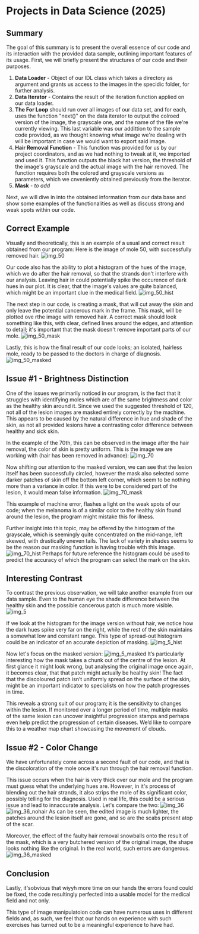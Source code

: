 # Projects in Data Science (2025)
## Summary

The goal of this summary is to present the overall essence of our code and its interaction with the provided data sample, outlining important features of its usage. First, we will briefly present the structures of our code and their purposes.

1. **Data Loader** - Object of our IDL class which takes a directory as argument and grants us access to the images in the specidic folder, for further analysis.
2. **Data Iterator** - Contains the result of the iteration function applied on our data loader.
3. **The For Loop** should run over all images of our data set, and for each, uses the function "next()" on the data iterator to output the colroed version of the image, the grayscale one, and the name of the file we're currently viewing. This last variable was our addittion to the sample code provided, as we thought knowing what image we're dealing with will be important in case we would want to export said image.
4. **Hair Removal Function** - This function was provided for us by our project coordinators, and as we had nothing to tweak at it, we imported and used it. This function outputs the black hat version, the threshold of the image's grayscale and the actual image with the hair removed. The function requires both the colored and grayscale versions as parameters, which we cnveniently obtained previously from the iterator.
5. **Mask** - *to add*



Next, we will dive in into the obtained information from our data base and show some examples of the functionalities as well as discuss strong and weak spots within our code.


## Correct Example
Visually and theoretically, this is an example of a usual and correct result obtained from our program:
Here is the image of mole 50, with successfully removed hair.
![img_50](summary_images\img_50.png "Mark with correctly removed hair")

Our code also has the ability to plot a histogram of the hues of the image, which we do after the hair removal, so that the strands don't interfere with our analysis. Leaving hair in could potentially spike the occurence of dark hues in our plot. It is clear, that the image's values are quite balanced, which might be an important clue in the medical field.
![img_50_hist](summary_images\img_50_hist.png "Correct example of a histogram")

The next step in our code, is creating a mask, that will cut away the skin and only leave the potential cancerous mark in the frame. This mask, will be plotted ove rthe image with removed hair. A correct mask should look something like this, with clear, defined lines around the edges, and attention to detail; it's important that the mask doesn't remove important parts of our mole.
![img_50_mask](summary_images\img_50_mask.png "Correct example of a mask")

Lastly, this is how the final result of our code looks; an isolated, hairless mole, ready to be passed to the doctors in charge of diagnosis.
![img_50_masked](summary_images\img_50_masked.png "Correct example of a masked mole")


## Issue #1 - Brightness Distinction
One of the issues we primarily noticed in our program, is the fact that it struggles with identifying moles which are of the same brightness and color as the healthy skin around it. Since we used the suggested threshold of 120, not all of the lesion images are masked entirely correctly by the machine. This appears to be caused by the natural difference in hue and shade of the skin, as not all provided lesions have a contrasting color difference between healthy and sick skin.

In the example of the 70th, this can be observed in the image after the hair removal, the color of skin is pretty uniform. 
This is the image we are working with (hair has been removed in advance):
![img_70](summary_images\img_70.png "Image Issue #1")

Now shifting our attention to the masked version, we can see that the lesion itself has been successfully circled, however the mask also selected some darker patches of skin off the bottom left corner, which seem to be nothing more than a variance in color. If this were to be considered part of the lesion, it would mean false information.
![img_70_mask](summary_images\img_70_masked.png "Image Issue #1")

This example of machine error, flashes a light on the weak spots of our code; when the melanoma is of a similar color to the healthy skin found around the lesion, the program might mistake this for illness.

Further insight into this topic, may be offered by the histogram of the grayscale, which is seemingly quite concentrated on the mid-range, left skewed, with drastically uneven tails. The lack of variety in shades seems to be the reason our masking function is having trouble with this image.
![img_70_hist](summary_images\img_70_hist.png "Image Issue #1")
Perhaps for future reference the histogram could be used to predict the accuracy of which the program can select the mark on the skin.

## Interesting Contrast
To contrast the previous observation, we will take another example from our data sample. Even to the human eye the shade difference between the healthy skin and the possible cancerous patch is much more visible.
![img_5](summary_images\img_5.png "Contrasting Example")

If we look at the histogram for the image version without hair, we notice how the dark hues spike very far on the right, while the rest of the skin maintains a somewhat low and constant range. This type of spread-out histogram could be an indicator of an accurate depiction of masking.
![img_5_hist](summary_images\img_5_hist.png "Contrasting Example Histogram")

Now let's focus on the masked version:
![img_5_masked](summary_images\img_5_masked.png "Contrasting Example Masked")
It’s particularly interesting how the mask takes a chunk out of the centre of the lesion. At first glance it might look wrong, but analysing the original image once again, it becomes clear, that that patch might actually be healthy skin! The fact that the discoloured patch isn’t uniformly spread on the surface of the skin, might be an important indicator to specialists on how the patch progresses in time.

This reveals a strong suit of our program; it is the sensitivity to changes within the lesion. If monitored over a longer period of time, multiple masks of the same lesion can uncover insightful progression stamps and perhaps even help predict the progression of certain diseases. We’d like to compare this to a weather map chart showcasing the movement of clouds.

## Issue #2 - Color Change

We have unfortunately come across a second fault of our code, and that is the discoloration of the mole once it's run through the hair removal function.

This issue occurs when the hair is very thick over our mole and the program must guess what the underlying hues are. However, in it's process of blending out the hair strands, it also strips the mole of its significant color, possibly telling for the diagnosis. Used in real life, this could be a serious issue and lead to innaccurate analysis.
Let's compare the two:
![img_36](summary_images\img_36.png "Color Change Example")
![img_36_nohair](summary_images\img_36_nohair.png "Color Change Example")
As can be seen, the edited image is much lighter, the patches around the lesion itself are gone, and so are the scabs present atop of the scar.

Moreover, the effect of the faulty hair removal snowballs onto the result of the mask, which is a very butchered version of the original image, the shape looks nothing like the original. In the real world, such errors are dangerous.
![img_36_masked](summary_images\img_36_masked.png "Color Change Example")

## Conclusion
Lastly, it'sobvious that wiyyh more time on our hands the errors found could be fixed, the code resultingly perfected into a usable model for the medical field and not only.

This type of image manipulatoion code can have numerous uses in different fields and, as such, we feel that our hands on experience with such exercises has turned out to be a meaningful experience to have had.